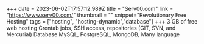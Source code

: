 +++
date = 2023-06-02T17:57:12.989Z
title = "Serv00.com"
link = "https://www.serv00.com/"
thumbnail = ""
snippet="Revolutionary Free Hosting"
tags = ["hosting", "hosting-dynamic","database"]
+++
3 GB of free web hosting
Crontab jobs, SSH access, repositories (GIT, SVN, and Mercurial)
Database MySQL, PostgreSQL, MongoDB, 
Many language






